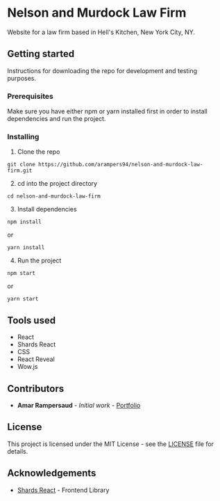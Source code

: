 # Nelson and Murdock Law Firm

Website for a law firm based in Hell's Kitchen, New York City, NY.

## Getting started

Instructions for downloading the repo for development and testing purposes.

### Prerequisites

Make sure you have either npm or yarn installed first in order to install dependencies and run the project.

### Installing

1. Clone the repo
```
git clone https://github.com/arampers94/nelson-and-murdock-law-firm.git
```

2. cd into the project directory
```
cd nelson-and-murdock-law-firm
```

3. Install dependencies
```
npm install
```
or
```
yarn install
```

4. Run the project
```
npm start
```
or
```
yarn start
```

## Tools used

* React
* Shards React
* CSS
* React Reveal
* Wow.js

## Contributors

* **Amar Rampersaud** - *Initial work* - [Portfolio](https://arampers94.github.io/Portfolio/)

## License

This project is licensed under the MIT License - see the [LICENSE](LICENSE) file for details.

## Acknowledgements

* [Shards React](https://designrevision.com/docs/shards-react/getting-started) - Frontend Library
